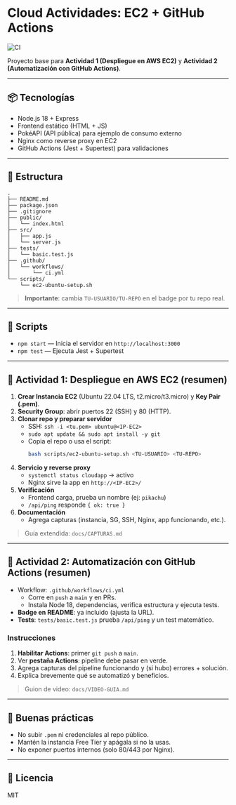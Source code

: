 # Cloud Actividades: EC2 + GitHub Actions

![CI](https://github.com/TU-USUARIO/TU-REPO/actions/workflows/ci.yml/badge.svg)

Proyecto base para **Actividad 1 (Despliegue en AWS EC2)** y **Actividad 2 (Automatización con GitHub Actions)**.

---

## 📦 Tecnologías
- Node.js 18 + Express
- Frontend estático (HTML + JS)
- PokéAPI (API pública) para ejemplo de consumo externo
- Nginx como reverse proxy en EC2
- GitHub Actions (Jest + Supertest) para validaciones

---

## 📁 Estructura
```
.
├── README.md
├── package.json
├── .gitignore
├── public/
│   └── index.html
├── src/
│   ├── app.js
│   └── server.js
├── tests/
│   └── basic.test.js
├── .github/
│   └── workflows/
│       └── ci.yml
└── scripts/
    └── ec2-ubuntu-setup.sh
```
> **Importante**: cambia `TU-USUARIO/TU-REPO` en el badge por tu repo real.

---

## 🧪 Scripts
- `npm start` — Inicia el servidor en `http://localhost:3000`
- `npm test` — Ejecuta Jest + Supertest

---

## 🚀 Actividad 1: Despliegue en AWS EC2 (resumen)
1. **Crear Instancia EC2** (Ubuntu 22.04 LTS, t2.micro/t3.micro) y **Key Pair (.pem)**.
2. **Security Group**: abrir puertos 22 (SSH) y 80 (HTTP).
3. **Clonar repo y preparar servidor**
   - SSH: `ssh -i <tu.pem> ubuntu@<IP-EC2>`
   - `sudo apt update && sudo apt install -y git`
   - Copia el repo o usa el script:
     ```bash
     bash scripts/ec2-ubuntu-setup.sh <TU-USUARIO> <TU-REPO>
     ```
4. **Servicio y reverse proxy**
   - `systemctl status cloudapp` → activo
   - Nginx sirve la app en `http://<IP-EC2>/`
5. **Verificación**
   - Frontend carga, prueba un nombre (ej: `pikachu`)
   - `/api/ping` responde `{ ok: true }`
6. **Documentación**
   - Agrega capturas (instancia, SG, SSH, Nginx, app funcionando, etc.).

> Guía extendida: `docs/CAPTURAS.md`

---

## 🤖 Actividad 2: Automatización con GitHub Actions (resumen)
- Workflow: `.github/workflows/ci.yml`
  - Corre en `push` a `main` y en PRs.
  - Instala Node 18, dependencias, verifica estructura y ejecuta tests.
- **Badge en README**: ya incluido (ajusta la URL).
- **Tests**: `tests/basic.test.js` prueba `/api/ping` y un test matemático.

### Instrucciones
1. **Habilitar Actions**: primer `git push` a `main`.
2. Ver **pestaña Actions**: pipeline debe pasar en verde.
3. Agrega capturas del pipeline funcionando y (si hubo) errores + solución.
4. Explica brevemente qué se automatizó y beneficios.

> Guion de video: `docs/VIDEO-GUIA.md`

---

## 🔐 Buenas prácticas
- No subir `.pem` ni credenciales al repo público.
- Mantén la instancia Free Tier y apágala si no la usas.
- No exponer puertos internos (solo 80/443 por Nginx).

---

## 📜 Licencia
MIT